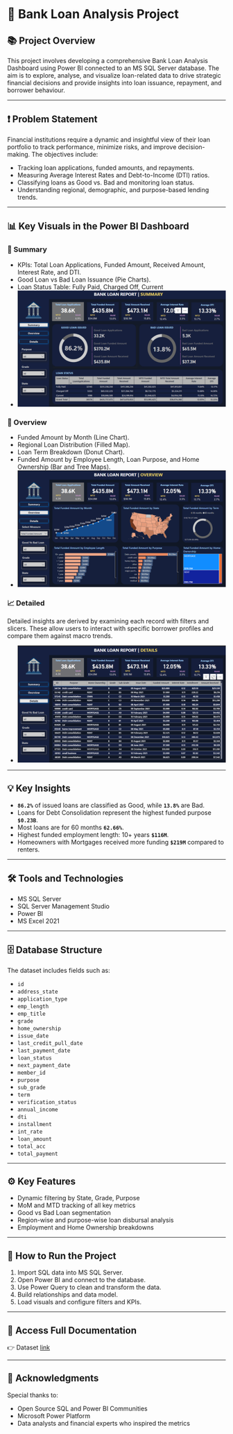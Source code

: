 
# 🏦 Bank Loan Analysis Project


## 📚 Project Overview
This project involves developing a comprehensive Bank Loan Analysis Dashboard using Power BI connected to an MS SQL Server database. The aim is to explore, analyse, and visualize loan-related data to drive strategic financial decisions and provide insights into loan issuance, repayment, and borrower behaviour.

________________________________________
## ❗ Problem Statement
Financial institutions require a dynamic and insightful view of their loan portfolio to track performance, minimize risks, and improve decision-making. The objectives include:
-	Tracking loan applications, funded amounts, and repayments.
-	Measuring Average Interest Rates and Debt-to-Income (DTI) ratios.
-	Classifying loans as Good vs. Bad and monitoring loan status.
-	Understanding regional, demographic, and purpose-based lending trends.

________________________________________
## 📊 Key Visuals in the Power BI Dashboard
### 💼 Summary
- KPIs: Total Loan Applications, Funded Amount, Received Amount, Interest Rate, and DTI.
-	Good Loan vs Bad Loan Issuance (Pie Charts).
-	Loan Status Table: Fully Paid, Charged Off, Current
- ![Project summary](./Images/Summary_Dashboard.png)

### 🔎 Overview
- Funded Amount by Month (Line Chart).
-	Regional Loan Distribution (Filled Map).
-	Loan Term Breakdown (Donut Chart).
-	Funded Amount by Employee Length, Loan Purpose, and Home Ownership (Bar and Tree Maps).
- ![Project Overview](./Images/Over_View.png)

### 📈 Detailed
Detailed insights are derived by examining each record with filters and slicers. These allow users to interact with specific borrower profiles and compare them against macro trends.
- ![Project details](./Images/Detailed.png)

________________________________________
## 💡 Key Insights
-	**`86.2%`** of issued loans are classified as Good, while **`13.8%`** are Bad.
-	Loans for Debt Consolidation represent the highest funded purpose **`$0.23B`**.
-	Most loans are for 60 months **`62.66%`**.
-	Highest funded employment length: 10+ years **`$116M`**.
-	Homeowners with Mortgages received more funding **`$219M`** compared to renters.

________________________________________
## 🛠️ Tools and Technologies
-	MS SQL Server
-	SQL Server Management Studio
-	Power BI 
-	MS Excel 2021
  
________________________________________
## 🗄️ Database Structure
The dataset includes fields such as:
- `id`
- `address_state`
- `application_type`
- `emp_length`
- `emp_title`
- `grade`
- `home_ownership`
- `issue_date`
- `last_credit_pull_date`
- `last_payment_date`
- `loan_status`
- `next_payment_date`
- `member_id`
- `purpose`
- `sub_grade`
- `term`
- `verification_status`
- `annual_income`
- `dti`
- `installment`
- `int_rate`
- `loan_amount`
- `total_acc`
- `total_payment`

________________________________________
## ⚙️ Key Features
-	Dynamic filtering by State, Grade, Purpose
-	MoM and MTD tracking of all key metrics
-	Good vs Bad Loan segmentation
-	Region-wise and purpose-wise loan disbursal analysis
-	Employment and Home Ownership breakdowns

________________________________________
## 🚀 How to Run the Project
1.	Import SQL data into MS SQL Server.
2.	Open Power BI and connect to the database.
3.	Use Power Query to clean and transform the data.
4.	Build relationships and data model.
5.	Load visuals and configure filters and KPIs.
   
________________________________________
## 📄 Access Full Documentation
👉  Dataset [link](./Dataset/financial_loan.csv)

________________________________________
## 🙌 Acknowledgments
Special thanks to:
-	Open Source SQL and Power BI Communities
-	Microsoft Power Platform
-	Data analysts and financial experts who inspired the metrics

